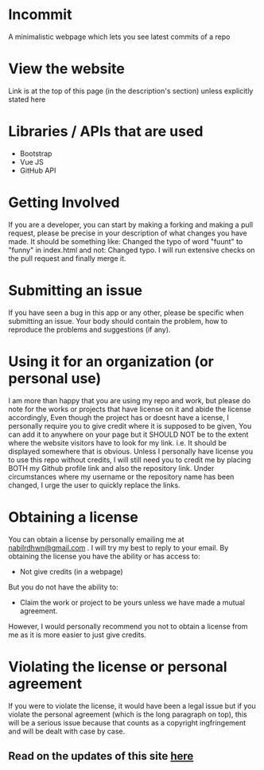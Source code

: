 # Incommit
A minimalistic webpage which lets you see latest commits of a repo

# View the website
Link is at the top of this page (in the description's section) unless explicitly stated here

# Libraries / APIs that are used
- Bootstrap
- Vue JS
- GitHub API

# Getting Involved
If you are a developer, you can start by making a forking and making a pull request, please be precise in your description of what changes you have made. It should be something like: Changed the typo of word "fuunt" to "funny" in index.html and not: Changed typo. I will run extensive checks on the pull request and finally merge it.

# Submitting an issue
If you have seen a bug in this app or any other, please be specific when submitting an issue. Your body should contain the problem, how to reproduce the problems and suggestions (if any).

# Using it for an organization (or personal use)
I am more than happy that you are using my repo and work, but please do note for the works or projects that have license on it and abide the license accordingly, Even though the project has or doesnt have a icense, I personally require you to give credit where it is supposed to be given, You can add it to anywhere on your page but it SHOULD NOT be to the extent where the website visitors have to look for my link. i.e. It should be displayed somewhere that is obvious. Unless I personally have license you to use this repo without credits, I will still need you to credit me by placing BOTH my Github profile link and also the repository link. Under circumstances where my username or the repository name has been changed, I urge the user to quickly replace the links.

# Obtaining a license
You can obtain a license by personally emailing me at nabilrdhwn@gmail.com . I will try my best to reply to your email. By obtaining the license you have the ability or has access to:
- Not give credits (in a webpage)

But you do not have the ability to:
- Claim the work or project to be yours unless we have made a mutual agreement.

However, I would personally recommend you not to obtain a license from me as it is more easier to just give credits.

# Violating the license or personal agreement
If you were to violate the license, it would have been a legal issue but if you violate the personal agreement (which is the long paragraph on top), this will be a serious issue because that counts as a copyright ingfringement and will be dealt with case by case.

## Read on the updates of this site [here](https://autonabil.github.io/todos.txt)


